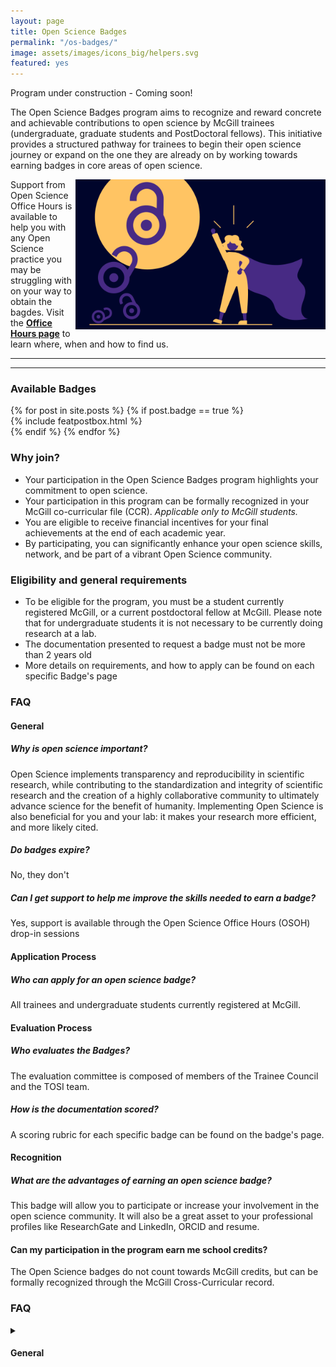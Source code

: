```yaml
---
layout: page
title: Open Science Badges
permalink: "/os-badges/"
image: assets/images/icons_big/helpers.svg
featured: yes
---
```

<!--- This first line will be displayed on the landing page with the Post title--->
Program under construction - Coming soon!

<div class="row align-items-end justify-content-between">
    <div class="col-md-8">
      <p class="lead text-lg-left text-left">
        The Open Science Badges program aims to recognize and reward concrete and achievable contributions to open science by McGill trainees (undergraduate, graduate students and PostDoctoral fellows).
        This initiative provides a structured pathway for trainees to begin their open science journey or expand on the one they are already on by working towards earning badges in core areas of open science.
      </p>
    </div>
    <div class="col-md-4 text-right pl-0 pl-lg-6 mt-4 mb-3">
      <a href="https://www.youtube.com/watch?v=5X0kNwo9Hp8&ab_channel=MontrealNeuro"><img width="400" src="../assets/images/icons_big/news_osoh_launch.png" alt="IMAGE ALT TEXT" style="float: right;"></a>
    </div>
</div>

Support from Open Science Office Hours is available to help you with any Open Science practice you may be struggling with on your way to obtain the bagdes.
Visit the **[Office Hours page](https://openscienceofficehours.github.io/osoh_website/office-hours/)** to learn where, when and how to find us.

<hr>
<hr>

### Available Badges
<!-- Featured Posts
================================================== -->
<section class="row justify-content-center text-center">
  {% for post in site.posts %}
      {% if post.badge == true %}
          <div class="col-md-4 mb-5">
          {% include featpostbox.html %}
          </div>
      {% endif %}
  {% endfor %}
</section>

### Why join?
* Your participation in the Open Science Badges program highlights your commitment to open science.
* Your participation in this program can be formally recognized in your McGill co-curricular file (CCR). _Applicable only to McGill students._
* You are eligible to receive financial incentives for your final achievements at the end of each academic year.
* By participating, you can significantly enhance your open science skills, network, and be part of a vibrant Open Science community.

### Eligibility and general requirements
* To be eligible for the program, you must be a student currently registered McGill, or a current postdoctoral fellow at McGill. Please note that for undergraduate students it is not necessary to be currently doing research at a lab.
* The documentation presented to request a badge must not be more than 2 years old
* More details on requirements, and how to apply can be found on each specific Badge's page

### FAQ
#### General
##### Why is open science important?
Open Science implements transparency and reproducibility in scientific research, while contributing to the standardization 
and integrity of scientific research and the creation of a highly collaborative community to ultimately advance science for the benefit of humanity.
Implementing Open Science is also beneficial for you and your lab: it makes your research more efficient, and more likely cited.
##### Do badges expire?
No, they don't
##### Can I get support to help me improve the skills needed to earn a badge? 
Yes, support is available through the Open Science Office Hours (OSOH) drop-in sessions
#### Application Process
##### Who can apply for an open science badge?
All trainees and undergraduate students currently registered at McGill.
#### Evaluation Process
##### Who evaluates the Badges?
The evaluation committee is composed of members of the Trainee Council and the TOSI team.
##### How is the documentation scored?
A scoring rubric for each specific badge can be found on the badge's page.
#### Recognition
##### What are the advantages of earning an open science badge?
This badge will allow you to participate or increase your involvement in the open science community. It will also be a great asset to your professional profiles like ResearchGate and LinkedIn, ORCID and resume.
#### Can my participation in the program earn me school credits?
The Open Science badges do not count towards McGill credits, but can be formally recognized through the McGill Cross-Curricular record.

### FAQ

<details><summary><h4>General</h4></summary>

<h5>Why is open science important?<h5>

    Open Science implements transparency and reproducibility in scientific research, while contributing to the standardization 
and integrity of scientific research and the creation of a highly collaborative community to ultimately advance science for the benefit of humanity.
Implementing Open Science is also beneficial for you and your lab: it makes your research more efficient, and more likely cited.
</details>
